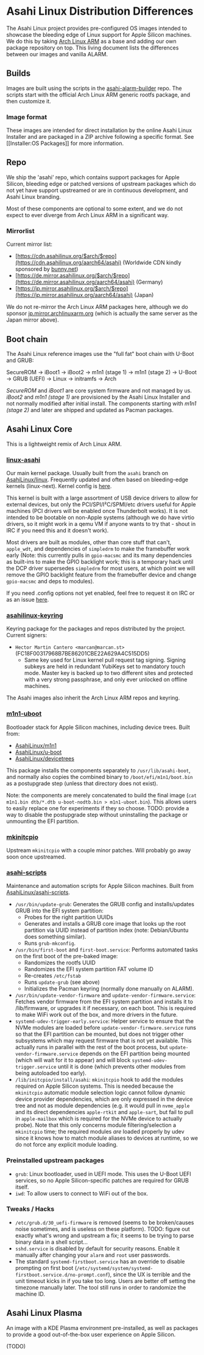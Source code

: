 # Asahi Linux Distribution Differences

The Asahi Linux project provides pre-configured OS images intended to showcase the bleeding edge of Linux support for Apple Silicon machines. We do this by taking [Arch Linux ARM](https://archlinuxarm.org/) as a base and adding our own package repository on top. This living document lists the differences between our images and vanilla ALARM.

## Builds

Images are built using the scripts in the [asahi-alarm-builder](https://github.com/AsahiLinux/asahi-alarm-builder/) repo. The scripts start with the official Arch Linux ARM generic rootfs package, and then customize it.

### Image format

These images are intended for direct installation by the online Asahi Linux Installer and are packaged in a ZIP archive following a specific format. See [[Installer:OS Packages]] for more information.

## Repo

We ship the 'asahi' repo, which contains support packages for Apple Silicon, bleeding edge or patched versions of upstream packages which do not yet have support upstreamed or are in continuous development, and Asahi Linux branding.

Most of these components are optional to some extent, and we do not expect to ever diverge from Arch Linux ARM in a significant way.

### Mirrorlist

Current mirror list:

* [https://cdn.asahilinux.org/$arch/$repo](https://cdn.asahilinux.org/aarch64/asahi) (Worldwide CDN kindly sponsored by [bunny.net](https://bunny.net/))
* [https://de.mirror.asahilinux.org/$arch/$repo](https://de.mirror.asahilinux.org/aarch64/asahi) (Germany)
* [https://jp.mirror.asahilinux.org/$arch/$repo](https://jp.mirror.asahilinux.org/aarch64/asahi) (Japan)

We do not re-mirror the Arch Linux ARM packages here, although we do sponsor [jp.mirror.archlinuxarm.org](https://archlinuxarm.org/about/mirrors) (which is actually the same server as the Japan mirror above).

## Boot chain

The Asahi Linux reference images use the "full fat" boot chain with U-Boot and GRUB:

SecureROM → iBoot1 → iBoot2 → m1n1 (stage 1) → m1n1 (stage 2) → U-Boot → GRUB (UEFI) → Linux → initramfs → Arch

*SecureROM* and *iBoot1* are core system firmware and not managed by us. *iBoot2* and *m1n1 (stage 1)* are provisioned by the Asahi Linux Installer and not normally modified after initial install. The components starting with *m1n1 (stage 2)* and later are shipped and updated as Pacman packages.

## Asahi Linux Core

This is a lightweight remix of Arch Linux ARM.

### [linux-asahi](https://github.com/AsahiLinux/PKGBUILDs/tree/main/linux-asahi)

Our main kernel package. Usually built from the `asahi` branch on [AsahiLinux/linux](https://github.com/AsahiLinux/linux). Frequently updated and often based on bleeding-edge kernels (linux-next). Kernel config is [here](https://github.com/AsahiLinux/PKGBUILDs/blob/main/linux-asahi/config).

This kernel is built with a large assortment of USB device drivers to allow for external devices, but only the PCI/SPI/I²C/SPMI/etc drivers useful for Apple machines (PCI drivers will be enabled once Thunderbolt works). It is not intended to be bootable on non-Apple systems (although we do have virtio drivers, so it might work in a qemu VM if anyone wants to try that - shout in IRC if you need this and it doesn't work).

Most drivers are built as modules, other than core stuff that can't, `apple_wdt`, and dependencies of `simpledrm` to make the framebuffer work early (Note: this currently pulls in `gpio-macsmc` and its many dependencies as built-ins to make the GPIO backlight work; this is a temporary hack until the DCP driver supersedes `simpledrm` for most users, at which point we will remove the GPIO backlight feature from the framebuffer device and change `gpio-macsmc` and deps to modules).

If you need .config options not yet enabled, feel free to request it on IRC or as an issue [here](https://github.com/AsahiLinux/PKGBUILDs).

### [asahilinux-keyring](https://github.com/AsahiLinux/PKGBUILDs/tree/main/asahilinux-keyring)

Keyring package for the packages and repos distributed by the project. Current signers:

* `Hector Martin Cantero <marcan@marcan.st>` (FC18F00317968B7BE86201CBE22A629A4C515DD5)
  * Same key used for Linux kernel pull request tag signing. Signing subkeys are held in redundant YubiKeys set to mandatory touch mode. Master key is backed up to two different sites and protected with a very strong passphrase, and only ever unlocked on offline machines.

The Asahi images also inherit the Arch Linux ARM repos and keyring.

### [m1n1-uboot](https://github.com/AsahiLinux/PKGBUILDs/tree/main/m1n1-uboot)

Bootloader stack for Apple Silicon machines, including device trees. Built from:

* [AsahiLinux/m1n1](https://github.com/AsahiLinux/m1n1)
* [AsahiLinux/u-boot](https://github.com/AsahiLinux/u-boot)
* [AsahiLinux/devicetrees](https://github.com/AsahiLinux/devicetrees)

This package installs the components separately to `/usr/lib/asahi-boot`, and normally also copies the combined binary to `/boot/efi/m1n1/boot.bin` as a postupgrade step (unless that directory does not exist).

Note: the components are merely concatenated to build the final image (`cat m1n1.bin dtb/*.dtb u-boot-nodtb.bin > m1n1-uboot.bin`). This allows users to easily replace one for experiments if they so choose. TODO: provide a way to disable the postupgrade step without uninstalling the package or unmounting the EFI partition.

### [mkinitcpio](https://github.com/AsahiLinux/PKGBUILDs/tree/main/mkinitcpio)

Upstream `mkinitcpio` with a couple minor patches. Will probably go away soon once upstreamed.

### [asahi-scripts](https://github.com/AsahiLinux/PKGBUILDs/tree/main/asahi-scripts)

Maintenance and automation scripts for Apple Silicon machines. Built from [AsahiLinux/asahi-scripts](https://github.com/AsahiLinux/asahi-scripts).

* `/usr/bin/update-grub`: Generates the GRUB config and installs/updates GRUB into the EFI system partition:
  * Probes for the right partition UUIDs
  * Generates and installs a GRUB core image that looks up the root partition via UUID instead of partition index (note: Debian/Ubuntu does something similar).
  * Runs `grub-mkconfig`.
* `/usr/bin/first-boot` and `first-boot.service`: Performs automated tasks on the first boot of the pre-baked image:
  * Randomizes the rootfs UUID
  * Randomizes the EFI system partition FAT volume ID
  * Re-creates `/etc/fstab`
  * Runs `update-grub` (see above)
  * Initializes the Pacman keyring (normally done manually on ALARM).
* `/usr/bin/update-vendor-firmware` and `update-vendor-firmware.service`: Fetches vendor firmware from the EFI system partition and installs it to /lib/firmware, or upgrades it if necessary, on each boot. This is required to make WiFi work out of the box, and more drivers in the future.
* `systemd-udev-trigger-early.service`: Helper service to ensure that the NVMe modules are loaded before `update-vendor-firmware.service` runs so that the EFI partition can be mounted, but does not trigger other subsystems which may request firmware that is not yet available. This actually runs in parallel with the rest of the boot process, but `update-vendor-firmware.service` depends on the EFI partition being mounted (which will wait for it to appear) and will block `systemd-udev-trigger.service` until it is done (which prevents other modules from being autoloaded too early).
* `/lib/initcpio/install/asahi`: `mkinitcpio` hook to add the modules required on Apple Silicon systems. This is needed because the `mkinitcpio` automatic module selection logic cannot follow dynamic device provider dependencies, which are only expressed in the device tree and not as module dependencies (e.g. it would pull in `nvme_apple` and its direct dependencies `apple-rtkit` and `apple-sart`, but fail to pull in `apple-mailbox` which is required for the NVMe device to actually probe). Note that this only concerns module filtering/selection a `mkinitcpio` time; the required modules *are* loaded properly by udev since it knows how to match module aliases to devices at runtime, so we do not force any explicit module loading.

### Preinstalled upstream packages

* `grub`: Linux bootloader, used in UEFI mode. This uses the U-Boot UEFI services, so no Apple Silicon-specific patches are required for GRUB itself.
* `iwd`: To allow users to connect to WiFi out of the box.

### Tweaks / Hacks

* `/etc/grub.d/30_uefi-firmware` is removed (seems to be broken/causes noise sometimes, and is useless on these platform). TODO: figure out exactly what's wrong and upstream a fix; it seems to be trying to parse binary data in a shell script...
* `sshd.service` is disabled by default for security reasons. Enable it manually after changing your `alarm` and `root` user passwords.
* The standard `systemd-firstboot.service` has an override to disable prompting on first boot (`/etc/systemd/system/systemd-firstboot.service.d/no-prompt.conf`), since the UX is terrible and the unit timeout kicks in if you take too long. Users are better off setting the timezone manually later. The tool still runs in order to randomize the machine ID.

## Asahi Linux Plasma

An image with a KDE Plasma environment pre-installed, as well as packages to provide a good out-of-the-box user experience on Apple Silicon.

(TODO)
